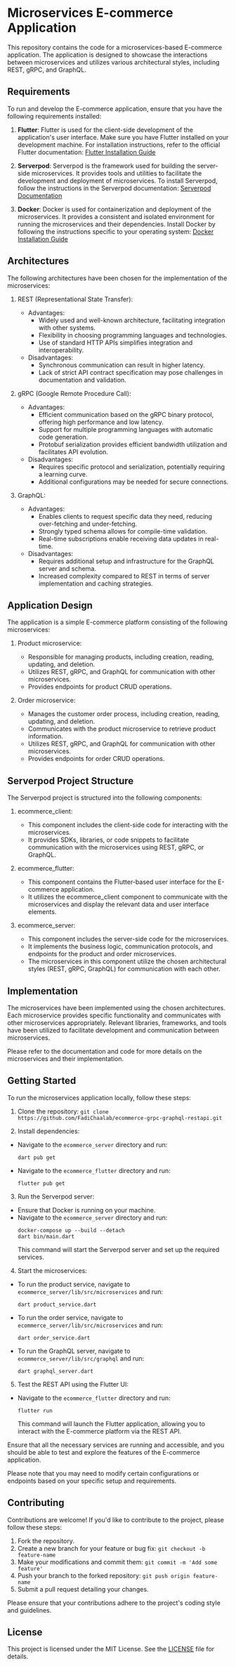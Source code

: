 # Microservices E-commerce Application

This repository contains the code for a microservices-based E-commerce application. The application is designed to showcase the interactions between microservices and utilizes various architectural styles, including REST, gRPC, and GraphQL.

## Requirements

To run and develop the E-commerce application, ensure that you have the following requirements installed:

1. **Flutter**: Flutter is used for the client-side development of the application's user interface. Make sure you have Flutter installed on your development machine. For installation instructions, refer to the official Flutter documentation: [Flutter Installation Guide](https://flutter.dev/docs/get-started/install)

2. **Serverpod**: Serverpod is the framework used for building the server-side microservices. It provides tools and utilities to facilitate the development and deployment of microservices. To install Serverpod, follow the instructions in the Serverpod documentation: [Serverpod Documentation](https://serverpod.io/docs/)

3. **Docker**: Docker is used for containerization and deployment of the microservices. It provides a consistent and isolated environment for running the microservices and their dependencies. Install Docker by following the instructions specific to your operating system: [Docker Installation Guide](https://docs.docker.com/get-docker/)

## Architectures

The following architectures have been chosen for the implementation of the microservices:

1. REST (Representational State Transfer):
   - Advantages:
     - Widely used and well-known architecture, facilitating integration with other systems.
     - Flexibility in choosing programming languages and technologies.
     - Use of standard HTTP APIs simplifies integration and interoperability.
   - Disadvantages:
     - Synchronous communication can result in higher latency.
     - Lack of strict API contract specification may pose challenges in documentation and validation.

2. gRPC (Google Remote Procedure Call):
   - Advantages:
     - Efficient communication based on the gRPC binary protocol, offering high performance and low latency.
     - Support for multiple programming languages with automatic code generation.
     - Protobuf serialization provides efficient bandwidth utilization and facilitates API evolution.
   - Disadvantages:
     - Requires specific protocol and serialization, potentially requiring a learning curve.
     - Additional configurations may be needed for secure connections.

3. GraphQL:
   - Advantages:
     - Enables clients to request specific data they need, reducing over-fetching and under-fetching.
     - Strongly typed schema allows for compile-time validation.
     - Real-time subscriptions enable receiving data updates in real-time.
   - Disadvantages:
     - Requires additional setup and infrastructure for the GraphQL server and schema.
     - Increased complexity compared to REST in terms of server implementation and caching strategies.

## Application Design

The application is a simple E-commerce platform consisting of the following microservices:

1. Product microservice:
   - Responsible for managing products, including creation, reading, updating, and deletion.
   - Utilizes REST, gRPC, and GraphQL for communication with other microservices.
   - Provides endpoints for product CRUD operations.

2. Order microservice:
   - Manages the customer order process, including creation, reading, updating, and deletion.
   - Communicates with the product microservice to retrieve product information.
   - Utilizes REST, gRPC, and GraphQL for communication with other microservices.
   - Provides endpoints for order CRUD operations.

## Serverpod Project Structure

The Serverpod project is structured into the following components:

1. ecommerce_client:
   - This component includes the client-side code for interacting with the microservices.
   - It provides SDKs, libraries, or code snippets to facilitate communication with the microservices using REST, gRPC, or GraphQL.

2. ecommerce_flutter:
   - This component contains the Flutter-based user interface for the E-commerce application.
   - It utilizes the ecommerce_client component to communicate with the microservices and display the relevant data and user interface elements.

3. ecommerce_server:
   - This component includes the server-side code for the microservices.
   - It implements the business logic, communication protocols, and endpoints for the product and order microservices.
   - The microservices in this component utilize the chosen architectural styles (REST, gRPC, GraphQL) for communication with each other.

## Implementation

The microservices have been implemented using the chosen architectures. Each microservice provides specific functionality and communicates with other microservices appropriately. Relevant libraries, frameworks, and tools have been utilized to facilitate development and communication between microservices.

Please refer to the documentation and code for more details on the microservices and their implementation.

## Getting Started

To run the microservices application locally, follow these steps:

1. Clone the repository: `git clone https://github.com/FadiChaalab/ecommerce-grpc-graphql-restapi.git`

2. Install dependencies:
- Navigate to the `ecommerce_server` directory and run:
  ```
  dart pub get
  ```
- Navigate to the `ecommerce_flutter` directory and run:
  ```
  flutter pub get
  ```

3. Run the Serverpod server:
- Ensure that Docker is running on your machine.
- Navigate to the `ecommerce_server` directory and run:
  ```
  docker-compose up --build --detach
  dart bin/main.dart
  ```
  This command will start the Serverpod server and set up the required services. 

4. Start the microservices:
- To run the product service, navigate to `ecommerce_server/lib/src/microservices` and run:
  ```
  dart product_service.dart
  ```

- To run the order service, navigate to `ecommerce_server/lib/src/microservices` and run:
  ```
  dart order_service.dart
  ```

- To run the GraphQL server, navigate to `ecommerce_server/lib/src/graphql` and run:
  ```
  dart graphql_server.dart
  ```

5. Test the REST API using the Flutter UI:
- Navigate to the `ecommerce_flutter` directory and run:
  ```
  flutter run
  ```
  This command will launch the Flutter application, allowing you to interact with the E-commerce platform via the REST API.

Ensure that all the necessary services are running and accessible, and you should be able to test and explore the features of the E-commerce application.

Please note that you may need to modify certain configurations or endpoints based on your specific setup and requirements.



## Contributing

Contributions are welcome! If you'd like to contribute to the project, please follow these steps:

1. Fork the repository.
2. Create a new branch for your feature or bug fix: `git checkout -b feature-name`
3. Make your modifications and commit them: `git commit -m 'Add some feature'`
4. Push your branch to the forked repository: `git push origin feature-name`
5. Submit a pull request detailing your changes.

Please ensure that your contributions adhere to the project's coding style and guidelines.

## License

This project is licensed under the MIT License. See the [LICENSE](LICENSE) file for details.
